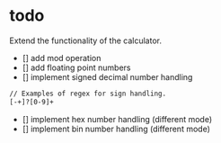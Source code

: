 # todo

Extend the functionality of the calculator.

- [] add mod operation
- [] add floating point numbers
- [] implement signed decimal number handling

```flex
// Examples of regex for sign handling.
[-+]?[0-9]+
```


- [] implement hex number handling (different mode)
- [] implement bin number handling (different mode)
